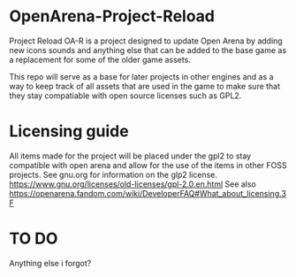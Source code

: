 # OpenArena-Project-Reload

Project Reload OA-R is a project designed to update Open Arena 
by adding new icons sounds and anything else that can be added to the base game as a 
replacement for some of the older game assets.

This repo will serve as a base for later projects in other engines and 
as a way to keep track of all assets that are used in the game to make sure that they stay
compatiable with open source licenses such as GPL2.
 
# Licensing guide 
 All items made for the project will be placed under the gpl2 to stay compatible
 with open arena and allow for the use of the items in other FOSS projects.
 See gnu.org for information on the glp2 license.
 https://www.gnu.org/licenses/old-licenses/gpl-2.0.en.html
 See also https://openarena.fandom.com/wiki/DeveloperFAQ#What_about_licensing.3F
 
 # TO DO
 Anything else i forgot?
